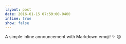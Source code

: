 ```yaml
---
layout: post
date: 2016-01-15 07:59:00-0400
inline: true
show: false
---
```


A simple inline announcement with Markdown emoji! :sparkles: :smile:
